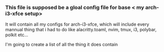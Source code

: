 ### This file is supposed be a gloal config file for base < my arch-i3-xfce setup>

It will contain all my configs for arch-i3-xfce, which will include every mannual thing that i had to do like alacritty.toaml, nvim, tmux, i3, polybar, polkit etc...

I'm going to create a list of all the thing it does contain
